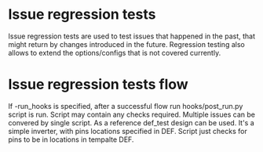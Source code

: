 # Issue regression tests
Issue regression tests are used to test issues that happened in the past, that might return by changes introduced in the future. Regression testing also allows to extend the options/configs that is not covered currently.

# Issue regression tests flow
If -run_hooks is specified, after a successful flow run hooks/post_run.py script is run. Script may contain any checks required. Multiple issues can be convered by single script. As a reference def_test design can be used. It's a simple inverter, with pins locations specified in DEF. Script just checks for pins to be in locations in tempalte DEF.
